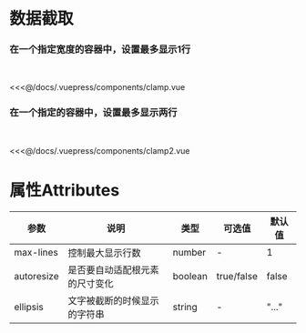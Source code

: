 # 数据截取

### 在一个指定宽度的容器中，设置最多显示1行
<br />

<clamp />


<<<@/docs/.vuepress/components/clamp.vue

### 在一个指定的容器中，设置最多显示两行
<br />

<clamp2 />

<<<@/docs/.vuepress/components/clamp2.vue

# 属性Attributes
|参数|说明|类型|可选值|默认值|
|-|-|-|-|-|
|max-lines|控制最大显示行数|number|-|1
|autoresize |是否要自动适配根元素的尺寸变化|boolean|true/false|false
|ellipsis|文字被截断的时候显示的字符串|string|-|"..."